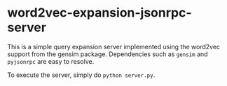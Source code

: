 word2vec-expansion-jsonrpc-server
=================================

This is a simple query expansion server implemented using the word2vec support
from the gensim package.  Dependencies such as `gensim` and `pyjsonrpc` are
easy to resolve.  

To execute the server, simply do `python server.py`.
